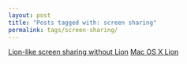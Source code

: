 ```yaml
---
layout: post
title: "Posts tagged with: screen sharing"
permalink: tags/screen-sharing/
---
```

[Lion-like screen sharing without Lion](/2011/09/lion-like-screen-sharing-without-lion)
[Mac OS X Lion](/2011/07/mac-os-x-lion)
